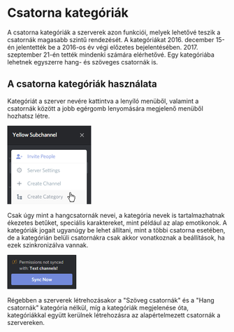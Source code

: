 <!-- TITLE: [HU] Csatorna kategóriák -->
<!-- SUBTITLE: A csatorna kategóriák leírása -->

# Csatorna kategóriák
A csatorna kategóriák a szerverek azon funkciói, melyek lehetővé teszik a csatornák magasabb szintű rendezését. A kategóriákat 2016. december 15-én jelentették be a 2016-os év végi előzetes bejelentésében. 2017. szeptember 21-én tették mindenki számára elérhetővé. Egy kategóriába lehetnek egyszerre hang- és szöveges csatornák is.

## A csatorna kategóriák használata
Kategóriát a szerver nevére kattintva a lenyíló menüből, valamint a csatornák között a jobb egérgomb lenyomására megjelenő menüből hozhatsz létre.

![Szerver beállítások menü](/uploads/qg-3-hnlj.png "Szerver beállítások menü")

Csak úgy mint a hangcsatornák nevei, a kategória nevek is tartalmazhatnak ékezetes betűket, speciális karaktereket, mint például az alap emotikonok. A kategóriák jogait ugyanúgy be lehet állítani, mint a többi csatorna esetében, de a kategórián belüli csatornákra csak akkor vonatkoznak a beállítások, ha ezek szinkronizálva vannak.

![Szinkronizációs értesítés](/uploads/a-8-wppaq.png "Szinkronizációs értesítés")

Régebben a szerverek létrehozásakor a "Szöveg csatornák" és a "Hang csatornák" kategória nélkül, míg a kategóriák megjelenése óta, kategóriákkal együtt kerülnek létrehozásra az alapértelmezett csatornák a szervereken.